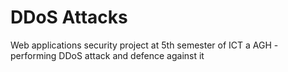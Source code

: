 # DDoS Attacks
Web applications security project at 5th semester of ICT a AGH - performing DDoS attack and defence against it 
